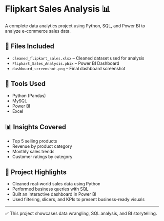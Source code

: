 # Flipkart Sales Analysis 📊

A complete data analytics project using Python, SQL, and Power BI to analyze e-commerce sales data.

## 📁 Files Included

- `cleaned_flipkart_sales.xlsx` – Cleaned dataset used for analysis
- `Flipkart_Sales_Analysis.pbix` – Power BI Dashboard
- `dashboard_screenshot.png` – Final dashboard screenshot

## 🧰 Tools Used

- Python (Pandas)
- MySQL
- Power BI
- Excel

## 📊 Insights Covered

- Top 5 selling products
- Revenue by product category
- Monthly sales trends
- Customer ratings by category

## 🚀 Project Highlights

- Cleaned real-world sales data using Python
- Performed business queries with SQL
- Built an interactive dashboard in Power BI
- Used filtering, slicers, and KPIs to present business-ready visuals

---

✅ This project showcases data wrangling, SQL analysis, and BI storytelling.
